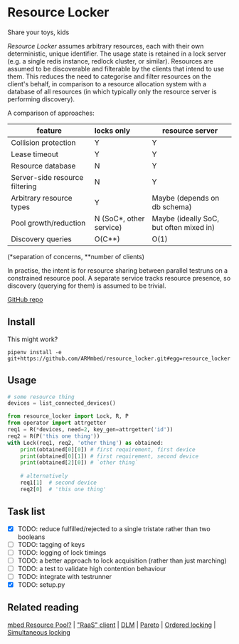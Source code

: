 # Resource Locker
Share your toys, kids

_Resource Locker_ assumes arbitrary resources, each with their own deterministic, unique identifier.
The usage state is retained in a lock server (e.g. a single redis instance, redlock cluster, or similar).
Resources are assumed to be discoverable and filterable by the clients that intend to use them.
This reduces the need to categorise and filter resources on the client's behalf, in comparison to
a resource allocation system with a database of all resources (in which typically only the resource
server is performing discovery).

A comparison of approaches:

| feature | locks only | resource server |
|-|:-|-|
| Collision protection | Y | Y |
| Lease timeout | Y | Y |
| Resource database | N | Y |
| Server-side resource filtering | N | Y |
| Arbitrary resource types | Y | Maybe (depends on db schema) |
| Pool growth/reduction | N (SoC*, other service) | Maybe (ideally SoC, but often mixed in) |
| Discovery queries | O(C**) | O(1) |

(*separation of concerns, **number of clients)

In practise, the intent is for resource sharing between parallel testruns on a constrained resource pool.
A separate service tracks resource presence, so discovery (querying for them) is assumed to be trivial. 

[GitHub repo](https://github.com/ARMmbed/resource_locker)

## Install
This might work?

`pipenv install -e git+https://github.com/ARMmbed/resource_locker.git#egg=resource_locker`

## Usage

```python
# some resource thing
devices = list_connected_devices()

from resource_locker import Lock, R, P
from operator import attrgetter
req1 = R(*devices, need=2, key_gen=attrgetter('id'))
req2 = R(P('this one thing'))
with Lock(req1, req2, 'other thing') as obtained:
    print(obtained[0][0]) # first requirement, first device
    print(obtained[0][1]) # first requirement, second device
    print(obtained[2][0]) # `other thing`
    
    # alternatively
    req1[1]  # second device
    req2[0]  # 'this one thing'
```

## Task list
- [x] TODO: reduce fulfilled/rejected to a single tristate rather than two booleans
- [ ] TODO: tagging of keys
- [ ] TODO: logging of lock timings
- [ ] TODO: a better approach to lock acquisition (rather than just marching)
- [ ] TODO: a test to validate high contention behaviour
- [ ] TODO: integrate with testrunner
- [x] TODO: setup.py

## Related reading
[mbed Resource Pool?](https://github.com/ARMmbed/resource-pool)
| ["RaaS" client](https://github.com/ARMmbed/raas-pyclient)
| [DLM](https://en.wikipedia.org/wiki/Distributed_lock_manager)
| [Pareto](https://en.wikipedia.org/wiki/Pareto_efficiency)
| [Ordered locking](http://www.informit.com/articles/article.aspx?p=30188&seqNum=7)
| [Simultaneous locking](http://www.informit.com/articles/article.aspx?p=30188&seqNum=6)